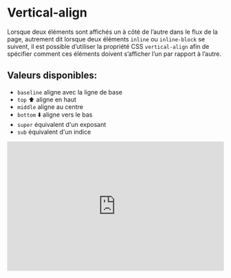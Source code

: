 # Vertical-align
Lorsque deux éléments sont affichés un à côté de l’autre dans le flux de la page, autrement dit lorsque deux éléments `inline` ou `inline-block` se suivent, il est possible d’utiliser la propriété CSS `vertical-align` afin de spécifier comment ces éléments doivent s’afficher l’un par rapport à l’autre.

## Valeurs disponibles:
- `baseline` aligne avec la ligne de base
- `top` ⬆️ aligne en haut
- `middle` aligne au centre
- `bottom` ⬇️ aligne vers le bas
- `super` équivalent d'un exposant
- `sub` équivalent d'un indice

<iframe height="300" style="width: 100%;" scrolling="no" title="Vertical-align" src="https://codepen.io/tim-momo/embed/abjYQNP?default-tab=html%2Cresult" frameborder="no" loading="lazy" allowtransparency="true" allowfullscreen="true">
  See the Pen <a href="https://codepen.io/tim-momo/pen/abjYQNP">
  Vertical-align</a> by TIM Montmorency (<a href="https://codepen.io/tim-momo">@tim-momo</a>)
  on <a href="https://codepen.io">CodePen</a>.
</iframe>
